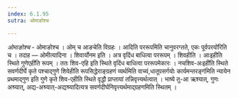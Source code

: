 ```yaml
---
index: 6.1.95
sutra: ओमाङोश्च

---
```

_ओमाङोश्च_ - ओमाङोश्च । ओम् च आङचेति विग्रहः । आदिति पररूपमिति चानुवरग्तते, एकः पूर्वपरयो॑रिति च । तदाह — ओमीत्यादिना । शिवार्योनम इति । अत्र वृदिंध बाधित्वा पररूपम् । शिवहीति । आःइहीति स्थिते गुणेएही॑ति रूपम् । ततः शिव-एहि इति स्थिते वृदिंध बाधित्वा पररूपमेकारः । नचशिव-अःइही॑ति स्थिते सवर्णदीर्घे कृते पश्चाद्गुणे शिवेहीति रूपसिद्धेराङ्ग्रहणं व्यर्थमिति वाच्यं,धातूपसर्गयोः कार्यमन्तरङ्ग॑मिति न्यायेन प्रथमाद्गुण इति गुणे कृते शिव-एहीति स्थिते वृद्धौ प्राप्तायां तन्निवृत्त्यर्थत्वात् । भाष्ये तु-आ ऋश्यात्, गुणः अश्र्यात्, अद्य-अश्र्यात्-अद्यश्र्यादित्यत्र सवर्णदीर्घनिवृत्त्यर्थमाद्ग्रहणमिति स्थितम् ।